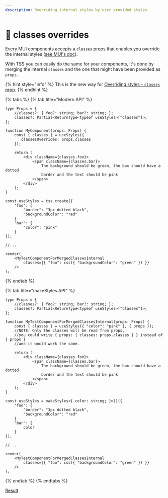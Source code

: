 ```yaml
---
description: Overriding internal styles by user provided styles.
---
```


# 🦱 classes overrides

Every MUI components accepts a `classes` props that enables you override the internal styles ([see MUI's doc](https://mui.com/guides/api/#css-classes)).

With TSS you can easily do the same for your components, it's done by merging the internal `classes` and the one that might have been provided as `props`.

{% hint style="info" %}
This is the new way for [Overriding styles - `classes` prop](https://v4.mui.com/styles/advanced/%23overriding-styles-classes-prop).
{% endhint %}

{% tabs %}
{% tab title="Modern API" %}
```tsx
type Props = {
    //classes?: { foo?: string; bar?: string; };
    classes?: Partial<ReturnType<typeof useStyles>["classes"]>;
};

function MyComponent(props: Props) {
    const { classes } = useStyles({
       classesOverrides: props.classes
    });

    return (
        <div className={classes.foo}>
            <span className={classes.bar}>
                The background should be green, the box should have a dotted
                border and the text should be pink
            </span>
        </div>
    );
}

const useStyles = tss.create({
    "foo": {
        "border": "3px dotted black",
        "backgroundColor": "red"
    }
    "bar": {
        "color": "pink"
    }
});

//...

render(
    <MyTestComponentForMergedClassesInternal
        classes={{ "foo": css({ "backgroundColor": "green" }) }}
    />
);
```
{% endtab %}

{% tab title="makeStyles API" %}
```tsx
type Props = {
    //classes?: { foo?: string; bar?: string; };
    classes?: Partial<ReturnType<typeof useStyles>["classes"]>;
};

function MyTestComponentForMergedClassesInternal(props: Props) {
    const { classes } = useStyles({ "color": "pink" }, { props });
    //NOTE: Only the classes will be read from props, 
    //you could write { props: { classes: props.classes } } instead of { props }
    //and it would work the same. 

    return (
        <div className={classes.foo}>
            <span className={classes.bar}>
                The background should be green, the box should have a dotted
                border and the text should be pink
            </span>
        </div>
    );
}

const useStyles = makeStyles<{ color: string; }>()({
    "foo": {
        "border": "3px dotted black",
        "backgroundColor": "red"
    }
    "bar": {
        color
    }
});

//...

render(
    <MyTestComponentForMergedClassesInternal
        classes={{ "foo": css({ "backgroundColor": "green" }) }}
    />
);
```
{% endtab %}
{% endtabs %}

[Result](https://user-images.githubusercontent.com/6702424/148137845-9e27e75c-2f3b-489f-a9b2-73e84ea0bafa.png)

